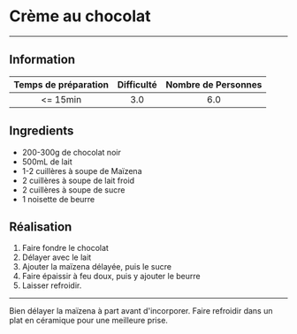 # Crème au chocolat



---

## Information

| Temps de préparation  | Difficulté    | Nombre de Personnes |
|:---------------------:|:-------------:|:-------------------:|
| <= 15min            | 3.0  | 6.0        |

## Ingredients

- 200-300g de chocolat noir
- 500mL de lait
- 1-2 cuillères à soupe de Maïzena
- 2 cuillères à soupe de lait froid
- 2 cuillères à soupe de sucre
- 1 noisette de beurre


## Réalisation

1. Faire fondre le chocolat
1. Délayer avec le lait
1. Ajouter la maïzena délayée, puis le sucre
1. Faire épaissir à feu doux, puis y ajouter le beurre
1. Laisser refroidir.


---

Bien délayer la maïzena à part avant d'incorporer. Faire refroidir dans un plat en céramique pour une meilleure prise.
